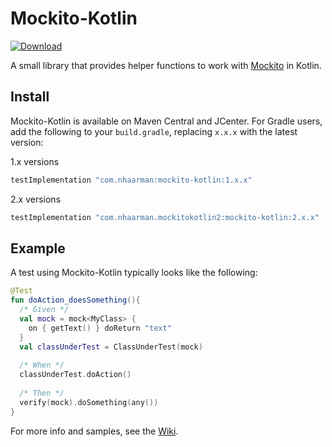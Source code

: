 # Mockito-Kotlin
[ ![Download](https://maven-badges.herokuapp.com/maven-central/com.nhaarman.mockitokotlin2/mockito-kotlin/badge.svg) ](https://maven-badges.herokuapp.com/maven-central/com.nhaarman.mockitokotlin2/mockito-kotlin)

A small library that provides helper functions to work with [Mockito](https://github.com/mockito/mockito) in Kotlin.

## Install

Mockito-Kotlin is available on Maven Central and JCenter.
For Gradle users, add the following to your `build.gradle`, replacing `x.x.x` with the latest version:

1.x versions
```groovy
testImplementation "com.nhaarman:mockito-kotlin:1.x.x"
```

2.x versions
```groovy
testImplementation "com.nhaarman.mockitokotlin2:mockito-kotlin:2.x.x"
```

## Example

A test using Mockito-Kotlin typically looks like the following:

```kotlin
@Test
fun doAction_doesSomething(){ 
  /* Given */
  val mock = mock<MyClass> {
    on { getText() } doReturn "text"
  }
  val classUnderTest = ClassUnderTest(mock)
  
  /* When */
  classUnderTest.doAction()
  
  /* Then */
  verify(mock).doSomething(any())
}
```

For more info and samples, see the [Wiki](https://github.com/nhaarman/mockito-kotlin/wiki).
